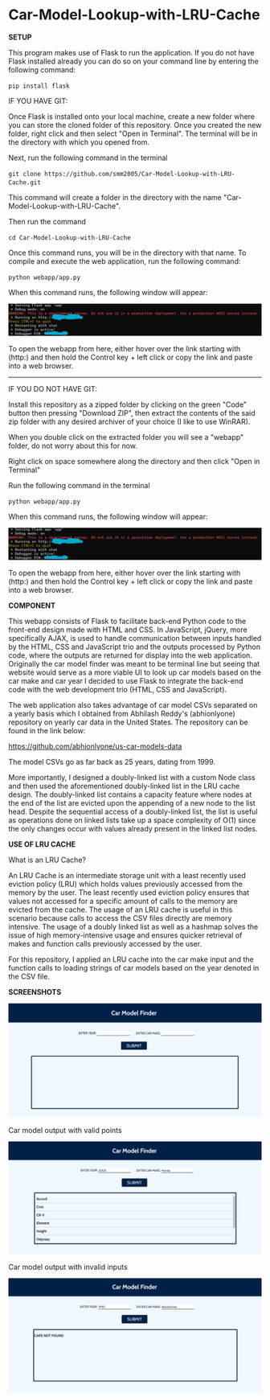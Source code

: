 # Car-Model-Lookup-with-LRU-Cache

**SETUP**

This program makes use of Flask to run the application. If you do not have Flask installed already you can do so on your command line by entering the following command:

`pip install flask`

IF YOU HAVE GIT:

Once Flask is installed onto your local machine, create a new folder where you can store the cloned folder of this repository.
Once you created the new folder, right click and then select "Open in Terminal". The terminal will be in the directory with which you opened from.

Next, run the following command in the terminal

`git clone https://github.com/smm2005/Car-Model-Lookup-with-LRU-Cache.git`

This command will create a folder in the directory with the name "Car-Model-Lookup-with-LRU-Cache".

Then run the command

`cd Car-Model-Lookup-with-LRU-Cache`

Once this command runs, you will be in the directory with that name. To compile and execute the web application, run the following command:

`python webapp/app.py`

When this command runs, the following window will appear:

![Terminal Line Image](img/image.png)

To open the webapp from here, either hover over the link starting with (http:) and then hold the Control key + left click or copy the link and paste into a web browser.

------------------------------------------------------------------------------------------

IF YOU DO NOT HAVE GIT:

Install this repository as a zipped folder by clicking on the green "Code" button then pressing "Download ZIP", then extract the contents of the said zip folder with any desired archiver of your choice (I like to use WinRAR).

When you double click on the extracted folder you will see a "webapp" folder, do not worry about this for now.

Right click on space somewhere along the directory and then click "Open in Terminal"

Run the following command in the terminal

`python webapp/app.py`

When this command runs, the following window will appear:

![Terminal Line Image](img/image.png)

To open the webapp from here, either hover over the link starting with (http:) and then hold the Control key + left click or copy the link and paste into a web browser.


**COMPONENT**

This webapp consists of Flask to facilitate back-end Python code to the front-end design made with HTML and CSS. In JavaScript, jQuery, more specifically AJAX, is used to handle communication between inputs handled by the HTML, CSS and JavaScript trio and the outputs processed by Python code, where the outputs are returned for display into the web application. Originally the car model finder was meant to be terminal line but seeing that website would serve as a more viable UI to look up car models based on the car make and car year I decided to use Flask to integrate the back-end code with the web development trio (HTML, CSS and JavaScript).

The web application also takes advantage of car model CSVs separated on a yearly basis which I obtained from Abhilash Reddy's (abhionlyone) repository on yearly car data in the United States. The repository can be found in the link below:

https://github.com/abhionlyone/us-car-models-data

The model CSVs go as far back as 25 years, dating from 1999.

More importantly, I designed a doubly-linked list with a custom Node class and then used the aforementioned doubly-linked list in the LRU cache design. The doubly-linked list contains a capacity feature where nodes at the end of the list are evicted upon the appending of a new node to the list head. Despite the sequential access of a doubly-linked list, the list is useful as operations done on linked lists take up a space complexity of O(1) since the only changes occur with values already present in the linked list nodes.

**USE OF LRU CACHE**

What is an LRU Cache?

An LRU Cache is an intermediate storage unit with a least recently used eviction policy (LRU) which holds values previously accessed from the memory by the user. The least recently used eviction policy ensures that values not accessed for a specific amount of calls to the memory are evicted from the cache. The usage of an LRU cache is useful in this scenario because calls to access the CSV files directly are memory intensive. The usage of a doubly linked list as well as a hashmap solves the issue of high memory-intensive usage and ensures quicker retrieval of makes and function calls previously accessed by the user.

For this repository, I applied an LRU cache into the car make input and the function calls to loading strings of car models based on the year denoted in the CSV file. 

**SCREENSHOTS**

![Basic Website Layout](img/layout1.png)

Car model output with valid points

![Car Model Output with Valid Inputs](img/layout2.png)

Car model output with invalid inputs

![Car Model Output with Invalid Inputs](img/layout3.png)
